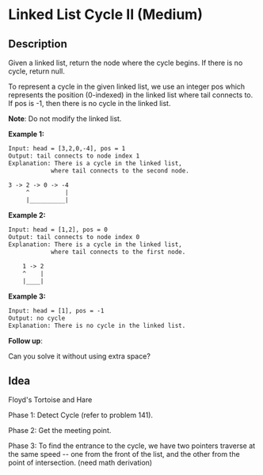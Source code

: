 # Linked List Cycle II (Medium)

## Description

Given a linked list, return the node where the cycle begins. If there is no cycle, return null.

To represent a cycle in the given linked list, we use an integer pos which represents the position (0-indexed) in the linked list where tail connects to. If pos is -1, then there is no cycle in the linked list.

**Note**: Do not modify the linked list.

**Example 1:**
```html
Input: head = [3,2,0,-4], pos = 1
Output: tail connects to node index 1
Explanation: There is a cycle in the linked list, 
            where tail connects to the second node.
            
3 -> 2 -> 0 -> -4
     ^          |     
     |__________|
```
     
**Example 2:**
```html
Input: head = [1,2], pos = 0
Output: tail connects to node index 0
Explanation: There is a cycle in the linked list, 
            where tail connects to the first node.
                        
    1 -> 2
    ^    |     
    |____|
```

**Example 3:**
```html
Input: head = [1], pos = -1
Output: no cycle
Explanation: There is no cycle in the linked list.
```

**Follow up**:

Can you solve it without using extra space?

## Idea

Floyd's Tortoise and Hare

Phase 1: Detect Cycle (refer to problem 141).

Phase 2: Get the meeting point.

Phase 3: To find the entrance to the cycle, we have two pointers traverse at the same speed -- one from the front of the list, and the other from the point of intersection. (need math derivation)

